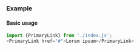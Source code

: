 ### Example

#### Basic usage

```js
import {PrimaryLink} from './index.js';
<PrimaryLink href="#">Lorem ipsum</PrimaryLink>
```